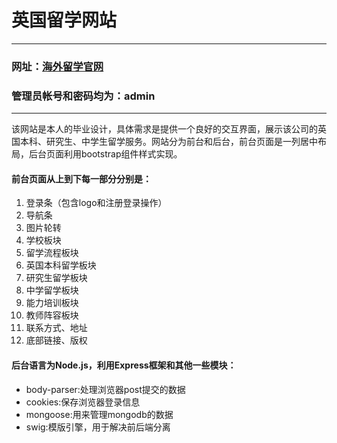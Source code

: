 英国留学网站
===========
***********
### 网址：[海外留学官网](http://119.23.11.226:8082/)                                                           
### 管理员帐号和密码均为：admin
***********
该网站是本人的毕业设计，具体需求是提供一个良好的交互界面，展示该公司的英国本科、研究生、中学生留学服务。网站分为前台和后台，前台页面是一列居中布局，后台页面利用bootstrap组件样式实现。

#### 前台页面从上到下每一部分分别是：
1. 登录条（包含logo和注册登录操作）
2. 导航条
3. 图片轮转
4. 学校板块
5. 留学流程板块
6. 英国本科留学板块
7. 研究生留学板块
8. 中学留学板块
9. 能力培训板块
10. 教师阵容板块
11. 联系方式、地址
12. 底部链接、版权

#### 后台语言为Node.js，利用Express框架和其他一些模块：
* body-parser:处理浏览器post提交的数据
* cookies:保存浏览器登录信息
* mongoose:用来管理mongodb的数据
* swig:模版引擎，用于解决前后端分离
